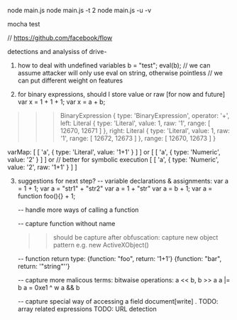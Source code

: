 node main.js
node main.js -t 2
node main.js -u -v

mocha test

// https://github.com/facebook/flow

detections and analysiss of drive-


1) how to deal with undefined variables
	b = "test";
	eval(b);
// we can assume attacker will only use eval on string, otherwise pointless
// we can put different weight on features


2) for binary expressions, should I store value or raw [for now and future]
	var x = 1 + 1 + 1;
    var x = a + b;

 >>> BinaryExpression {
  type: 'BinaryExpression',
  operator: '+',
  left: Literal { type: 'Literal', value: 1, raw: '1', range: [ 12670, 12671 ] },
  right: Literal { type: 'Literal', value: 1, raw: '1', range: [ 12672, 12673 ] },
  range: [ 12670, 12673 ] }

varMap:
 [ [ 'a', { type: 'Literal', value: '1+1' } ] ] 
or 
 [ [ 'a', { type: 'Numeric', value: '2' } ] ] 
or 
// better for symbolic execution
 [ [ 'a', { type: 'Numeric', value: '2', raw: '1+1' } ] ] 



 3) suggestions for next step?
 	-- variable declarations & assignments:
 			var a = 1 + 1;
 			var a = "str1" + "str2"
 			var a = 1 + "str"
 			var a = b + 1;
 			var a = function foo(){} + 1;

 	-- handle more ways of calling a function

 	-- capture function without name

 	>> should be capture after obfuscation:
 		capture new object pattern
 		e.g. new ActiveXObject() 

 	-- function return type:
 		{function: "foo", return: '1+1'}
 		{function: "bar", return: '"string"''}

 	-- capture more malicous terms:
 		bitwaise operations:
 		a << b, b >> a
 		a |= b
 		a = 0xe1 ^ w
 		a && b

 	-- capture special way of accessing a field
 		document[write]
 		.
TODO: array related expressions
TODO: URL detection


